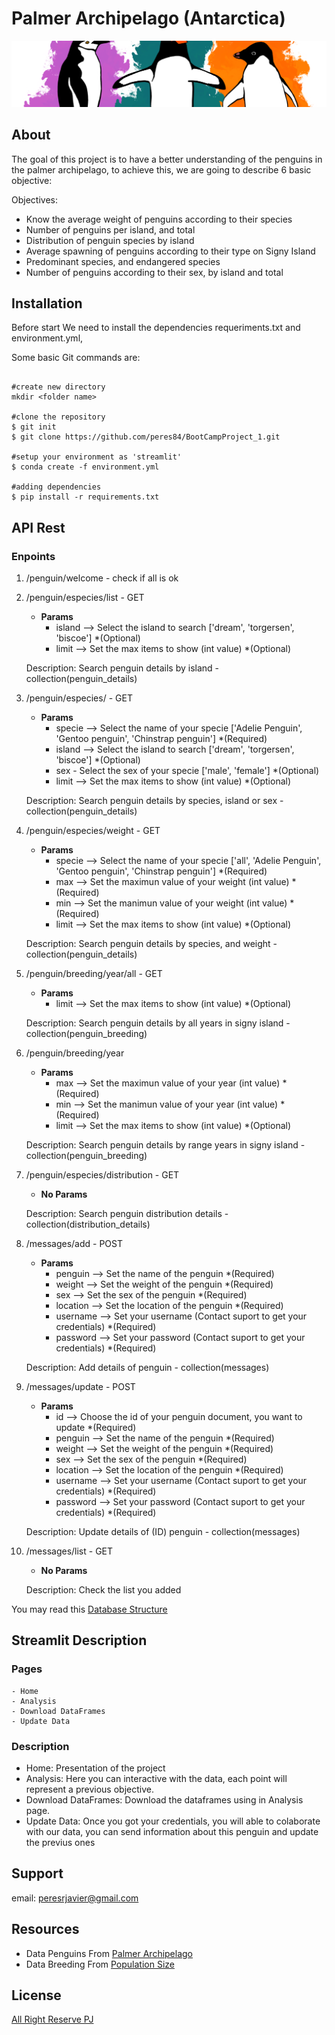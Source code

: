 # Palmer Archipelago (Antarctica)

![](streamlit/pages/img/penguin.png)

## About 
The goal of this project is to have a better understanding of the penguins in the palmer archipelago, to achieve this, we are going to describe 6 basic objective:

Objectives:
- Know the average weight of penguins according to their species
- Number of penguins per island, and total
- Distribution of penguin species by island
- Average spawning of penguins according to their type on Signy Island
- Predominant species, and endangered species
- Number of penguins according to their sex, by island and total



## Installation

Before start We need to install the dependencies requeriments.txt and environment.yml, 

Some basic Git commands are:

```

#create new directory
mkdir <folder name>

#clone the repository 
$ git init
$ git clone https://github.com/peres84/BootCampProject_1.git

#setup your environment as 'streamlit' 
$ conda create -f environment.yml

#adding dependencies 
$ pip install -r requirements.txt 

```

## API Rest 

### Enpoints 

1. /penguin/welcome - check if all is ok

2. /penguin/especies/list - GET
    - **Params**
        - island  --> Select the island to search ['dream', 'torgersen', 'biscoe'] *(Optional)
        - limit  -->  Set the max items to show (int value) *(Optional)

    Description: Search penguin details by island - collection(penguin_details) 

3. /penguin/especies/<specie> - GET
    - **Params**
        - specie --> Select the name of your specie ['Adelie Penguin', 'Gentoo penguin', 'Chinstrap penguin'] *(Required)
        - island  --> Select the island to search ['dream', 'torgersen', 'biscoe'] *(Optional)
        - sex - Select the sex of your specie ['male', 'female'] *(Optional)
        - limit  -->  Set the max items to show (int value) *(Optional)

    Description: Search penguin details by species, island or sex - collection(penguin_details) 

4. /penguin/especies/weight - GET 
    - **Params**
        - specie --> Select the name of your specie ['all', 'Adelie Penguin', 'Gentoo penguin', 'Chinstrap penguin'] *(Required)
        - max --> Set the maximun value of your weight  (int value) *(Required)
        - min --> Set the manimun value of your weight  (int value) *(Required)
        - limit  -->  Set the max items to show (int value) *(Optional)
    
    Description: Search penguin details by species, and weight - collection(penguin_details)

5. /penguin/breeding/year/all - GET
    - **Params**
        - limit  -->  Set the max items to show (int value) *(Optional)
    
    Description: Search penguin details by all years in signy island - collection(penguin_breeding)

6. /penguin/breeding/year
    - **Params**
        - max --> Set the maximun value of your year  (int value) *(Required)
        - min --> Set the manimun value of your year  (int value) *(Required)
        - limit  -->  Set the max items to show (int value) *(Optional)

    Description: Search penguin details by range years in signy island - collection(penguin_breeding)

7. /penguin/especies/distribution - GET
    - **No Params** 

    Description: Search penguin distribution details - collection(distribution_details)

8. /messages/add - POST 
    - **Params**
        - penguin --> Set the name of the penguin *(Required) 
        - weight --> Set the weight of the penguin *(Required)  
        - sex --> Set the sex of the penguin *(Required) 
        - location --> Set the location of the penguin *(Required) 
        - username --> Set your username (Contact suport to get your credentials) *(Required)
        - password --> Set your password (Contact suport to get your credentials) *(Required)
 
    Description: Add details of penguin  - collection(messages)

9. /messages/update - POST 
    - **Params**
        - id --> Choose the id of your penguin document, you want to update *(Required) 
        - penguin --> Set the name of the penguin *(Required)
        - weight --> Set the weight of the penguin *(Required)   
        - sex --> Set the sex of the penguin *(Required) 
        - location --> Set the location of the penguin *(Required) 
        - username --> Set your username (Contact suport to get your credentials) *(Required)
        - password --> Set your password (Contact suport to get your credentials) *(Required)

    Description: Update details of (ID) penguin  - collection(messages)

10. /messages/list - GET
    - **No Params**
    
    Description: Check the list you added 

You may read this [Database Structure](api/dataBase_estructure.md)

## Streamlit Description

### Pages

    - Home
    - Analysis 
    - Download DataFrames
    - Update Data

### Description 

- Home: Presentation of the project 
- Analysis: Here you can interactive with the data, each point will represent a previous objective. 
- Download DataFrames: Download the dataframes using in Analysis page.
- Update Data: Once you got your credentials, you will able to colaborate with our data, you can send information about this penguin and update the previus ones 

## Support

email: peresrjavier@gmail.com

## Resources 

- Data Penguins From [Palmer Archipelago](https://www.kaggle.com/parulpandey/palmer-archipelago-antarctica-penguin-data)
- Data Breeding From [Population Size](https://www.ncbi.nlm.nih.gov/pmc/articles/PMC5082682/#pone.0164025.ref029) 

## License
[All Right Reserve PJ](https://github.com/peres84)


